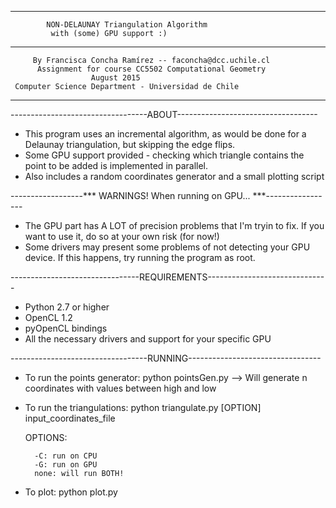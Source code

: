 **********************************************************************
	    	NON-DELAUNAY Triangulation Algorithm
		     with (some) GPU support :)
**********************************************************************
         By Francisca Concha Ramírez -- faconcha@dcc.uchile.cl
          Assignment for course CC5502 Computational Geometry
		              August 2015
	 Computer Science Department - Universidad de Chile
**********************************************************************

----------------------------------ABOUT-----------------------------------
- This program uses an incremental algorithm, as would be done for a Delaunay
  triangulation, but skipping the edge flips.
- Some GPU support provided - checking which triangle contains the point to
  be added is implemented in parallel.
- Also includes a random coordinates generator and a small plotting script


------------------*** WARNINGS! When running on GPU... ***-----------------
- The GPU part has A LOT of precision problems that I'm tryin to fix. 
  If you want to use it, do so at your own risk (for now!)
- Some drivers may present some problems of not detecting your GPU device.
  If this happens, try running the program as root.


--------------------------------REQUIREMENTS------------------------------
- Python 2.7 or higher
- OpenCL 1.2
- pyOpenCL bindings
- All the necessary drivers and support for your specific GPU


----------------------------------RUNNING---------------------------------
- To run the points generator:
	python pointsGen.py <n of points> <low limit> <high limit>
	--> Will generate n coordinates with values between high and low

- To run the triangulations:
	python triangulate.py [OPTION] input_coordinates_file
	
	OPTIONS: 
	
		-C: run on CPU 
		-G: run on GPU
		none: will run BOTH!

- To plot:
	python plot.py
